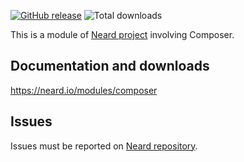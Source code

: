 [![GitHub release](https://img.shields.io/github/release/neard/module-composer.svg?style=flat-square)](https://github.com/neard/module-composer/releases/latest)
![Total downloads](https://img.shields.io/github/downloads/neard/module-composer/total.svg?style=flat-square)

This is a module of [Neard project](https://github.com/neard/neard) involving Composer.

## Documentation and downloads

https://neard.io/modules/composer

## Issues

Issues must be reported on [Neard repository](https://github.com/neard/neard/issues).
